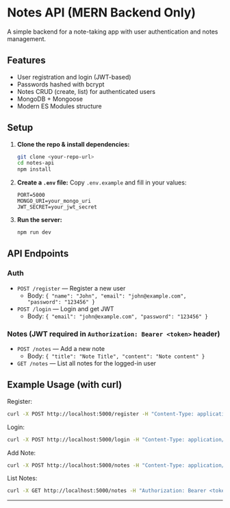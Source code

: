 # Notes API (MERN Backend Only)

A simple backend for a note-taking app with user authentication and notes management.

## Features
- User registration and login (JWT-based)
- Passwords hashed with bcrypt
- Notes CRUD (create, list) for authenticated users
- MongoDB + Mongoose
- Modern ES Modules structure

## Setup

1. **Clone the repo & install dependencies:**
   ```bash
   git clone <your-repo-url>
   cd notes-api
   npm install
   ```
2. **Create a `.env` file:**
   Copy `.env.example` and fill in your values:
   ```env
   PORT=5000
   MONGO_URI=your_mongo_uri
   JWT_SECRET=your_jwt_secret
   ```
3. **Run the server:**
   ```bash
   npm run dev
   ```

## API Endpoints

### Auth
- `POST /register` — Register a new user
  - Body: `{ "name": "John", "email": "john@example.com", "password": "123456" }`
- `POST /login` — Login and get JWT
  - Body: `{ "email": "john@example.com", "password": "123456" }`

### Notes (JWT required in `Authorization: Bearer <token>` header)
- `POST /notes` — Add a new note
  - Body: `{ "title": "Note Title", "content": "Note content" }`
- `GET /notes` — List all notes for the logged-in user

## Example Usage (with curl)

Register:
```bash
curl -X POST http://localhost:5000/register -H "Content-Type: application/json" -d '{"name":"John","email":"john@example.com","password":"123456"}'
```

Login:
```bash
curl -X POST http://localhost:5000/login -H "Content-Type: application/json" -d '{"email":"john@example.com","password":"123456"}'
```

Add Note:
```bash
curl -X POST http://localhost:5000/notes -H "Content-Type: application/json" -H "Authorization: Bearer <token>" -d '{"title":"Test Note","content":"Hello"}'
```

List Notes:
```bash
curl -X GET http://localhost:5000/notes -H "Authorization: Bearer <token>"
```

---
